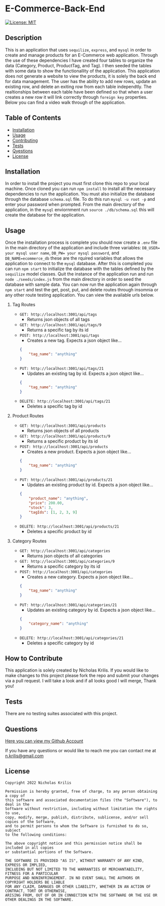 
  # E-Commerce-Back-End

  [![License: MIT](https://img.shields.io/badge/License-MIT-yellow.svg)](https://opensource.org/licenses/MIT)

  ## Description
  
  This is an application that uses `sequilize`, `express`, and `mysql` in order to create and manage products for an E-Commerce web application. Through the use of these dependencies I have created four tables to organize the data (Category, Product, ProductTag, and Tag). I then seeded the tables with some data to show the functionallity of the application. This application does not generate a website to view the products, it is solely the back end for data management. The user has the ability to add new rows, update an existing row, and delete an exiting row from each table independtly. The realtionships between each table have been defined so that when a user creates a new row it will link correctly through `foreign key` properties. Below you can find a video walk through of the application.
  
  ## Table of Contents
  
  - [Installation](#installation)
  - [Usage](#usage)
  - [Contributing](#how-to-contribute)
  - [Tests](#tests)
  - [Qyestions](#questions)
  - [License](#license)
  
  ## Installation
  In order to install the project you must first clone this repo to your local machine. Once cloned you can run `npm install` to install all the necessary dependencies to run the application. You must also initialize the database through the database `schema.sql` file. To do this run `mysql -u root -p` and enter your password when prompted. From the main directory of the application, in the `mysql` enviornment run `source ./db/schema.sql` this will create the database for the application. 
  ## Usage
  Once the installation process is complete you should now create a `.env` file in the main directory of the application and include three variables: `DB_USER= your mysql user name`, `DB_PW= your mysql password`, and `DB_NAME=ecommerce_db` these are the rquired variables that allows the application to connect to the `mysql` database. After this is completed you can run `npm start` to initialize the database with the tables defined by the `sequilize` model classes. Quit the instance of the application run and run `node ./seeds/index.js` from the main directory in order to seed the database with sample data. You can now run the application again through `npm start` and test the get, post, put, and delete routes through insomnia or any other route testing application. You can view the available urls below.

1. Tag Routes
    - `GET: http://localhost:3001/api/tags`
        - Returns json objects of all tags
    - `GET: http://localhost:3001/api/tags/9`
        - Returns a specific tag by its id
    - `POST: http://localhost:3001/api/tags`
        - Creates a new tag. Expects a json object like...
        ```json
        {
	        "tag_name": "anything"
        }
        ```
    - `PUT: http://localhost:3001/api/tags/21`
        - Updates an existing tag by id. Expects a json object like...
        ```json
        {
	        "tag_name": "anything"
        }
        ```
    - `DELETE: http://localhost:3001/api/tags/21`
        - Deletes a specific tag by id

2. Product Routes
    - `GET: http://localhost:3001/api/products`
        - Returns json objects of all products
    - `GET: http://localhost:3001/api/products/9`
        - Returns a specific product by its id
    - `POST: http://localhost:3001/api/products`
        - Creates a new product. Expects a json object like...
        ```json
        {
	        "tag_name": "anything"
        }
        ```
    - `PUT: http://localhost:3001/api/products/21`
        - Updates an existing product by id. Expects a json object like...
        ```json
        {
	        "product_name": "anything",
            "price": 200.00,
            "stock": 3,
            "tagIds": [1, 2, 3, 9]
        }
        ```
    - `DELETE: http://localhost:3001/api/products/21`
        - Deletes a specific product by id

3. Category Routes
    - `GET: http://localhost:3001/api/categories`
        - Returns json objects of all categories
    - `GET: http://localhost:3001/api/categories/9`
        - Returns a specific category by its id
    - `POST: http://localhost:3001/api/categories`
        - Creates a new category. Expects a json object like...
        ```json
        {
	        "tag_name": "anything"
        }
        ```
    - `PUT: http://localhost:3001/api/categories/21`
        - Updates an existing category by id. Expects a json object like...
        ```json
        {
	        "category_name": "anything"
        }
        ```
    - `DELETE: http://localhost:3001/api/categories/21`
        - Deletes a specific category by id

  ## How to Contribute
  This application is solely created by Nicholas Krilis. If you would like to make changes to this project please fork the repo and submit your changes via a pull request. I will take a look and if all looks good I will merge, Thank you!
  ## Tests
  There are no testing suites associated with this project.
  ## Questions
  [Here you can view my Github Account](https://github.com/nkrilis)

  If you have any questions or would like to reach me you can contact me at [n.krilis@gmail.com](mailto:n.krilis@gmail.com?subject=[GitHub]%20Source%20Han%20Sans)

  ## License

    Copyright 2022 Nicholas Krilis

    Permission is hereby granted, free of charge, to any person obtaining a copy of 
    this software and associated documentation files (the "Software"), to deal in the 
    Software without restriction, including without limitation the rights to use, 
    copy, modify, merge, publish, distribute, sublicense, and/or sell copies of the Software, 
    and to permit persons to whom the Software is furnished to do so, subject 
    to the following conditions:

    The above copyright notice and this permission notice shall be included in all copies 
    or substantial portions of the Software.

    THE SOFTWARE IS PROVIDED "AS IS", WITHOUT WARRANTY OF ANY KIND, EXPRESS OR IMPLIED, 
    INCLUDING BUT NOT LIMITED TO THE WARRANTIES OF MERCHANTABILITY, FITNESS FOR A PARTICULAR 
    PURPOSE AND NONINFRINGEMENT. IN NO EVENT SHALL THE AUTHORS OR COPYRIGHT HOLDERS BE LIABLE 
    FOR ANY CLAIM, DAMAGES OR OTHER LIABILITY, WHETHER IN AN ACTION OF CONTRACT, TORT OR OTHERWISE, 
    ARISING FROM, OUT OF OR IN CONNECTION WITH THE SOFTWARE OR THE USE OR OTHER DEALINGS IN THE SOFTWARE.
    
  